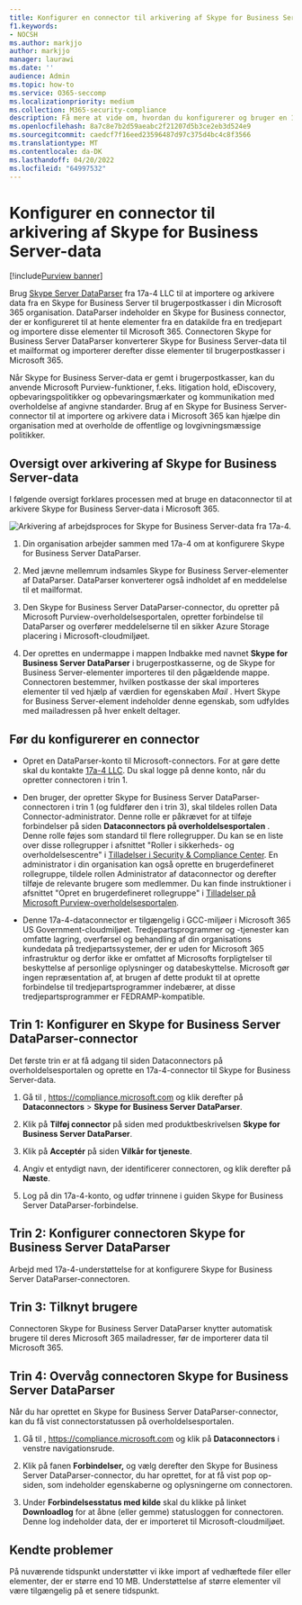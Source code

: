 ```yaml
---
title: Konfigurer en connector til arkivering af Skype for Business Server-data i Microsoft 365
f1.keywords:
- NOCSH
ms.author: markjjo
author: markjjo
manager: laurawi
ms.date: ''
audience: Admin
ms.topic: how-to
ms.service: O365-seccomp
ms.localizationpriority: medium
ms.collection: M365-security-compliance
description: Få mere at vide om, hvordan du konfigurerer og bruger en 17a-4-Skype for Business Server DataParser-connector til at importere og arkivere Skype for Business Server-data i Microsoft 365.
ms.openlocfilehash: 8a7c8e7b2d59aeabc2f21207d5b3ce2eb3d524e9
ms.sourcegitcommit: caedcf7f16eed23596487d97c375d4bc4c8f3566
ms.translationtype: MT
ms.contentlocale: da-DK
ms.lasthandoff: 04/20/2022
ms.locfileid: "64997532"
---
```

# <a name="set-up-a-connector-to-archive-skype-for-business-server-data"></a>Konfigurer en connector til arkivering af Skype for Business Server-data

[!include[Purview banner](../includes/purview-rebrand-banner.md)]

Brug [Skype Server DataParser](https://www.17a-4.com/skype-server-dataparser/) fra 17a-4 LLC til at importere og arkivere data fra en Skype for Business Server til brugerpostkasser i din Microsoft 365 organisation. DataParser indeholder en Skype for Business connector, der er konfigureret til at hente elementer fra en datakilde fra en tredjepart og importere disse elementer til Microsoft 365. Connectoren Skype for Business Server DataParser konverterer Skype for Business Server-data til et mailformat og importerer derefter disse elementer til brugerpostkasser i Microsoft 365.

Når Skype for Business Server-data er gemt i brugerpostkasser, kan du anvende Microsoft Purview-funktioner, f.eks. litigation hold, eDiscovery, opbevaringspolitikker og opbevaringsmærkater og kommunikation med overholdelse af angivne standarder. Brug af en Skype for Business Server-connector til at importere og arkivere data i Microsoft 365 kan hjælpe din organisation med at overholde de offentlige og lovgivningsmæssige politikker.

## <a name="overview-of-archiving-skype-for-business-server-data"></a>Oversigt over arkivering af Skype for Business Server-data

I følgende oversigt forklares processen med at bruge en dataconnector til at arkivere Skype for Business Server-data i Microsoft 365.

![Arkivering af arbejdsproces for Skype for Business Server-data fra 17a-4.](../media/SkypeServerDataParserConnectorWorkflow.png)

1. Din organisation arbejder sammen med 17a-4 om at konfigurere Skype for Business Server DataParser.

2. Med jævne mellemrum indsamles Skype for Business Server-elementer af DataParser. DataParser konverterer også indholdet af en meddelelse til et mailformat.

3. Den Skype for Business Server DataParser-connector, du opretter på Microsoft Purview-overholdelsesportalen, opretter forbindelse til DataParser og overfører meddelelserne til en sikker Azure Storage placering i Microsoft-cloudmiljøet.

4. Der oprettes en undermappe i mappen Indbakke med navnet **Skype for Business Server DataParser** i brugerpostkasserne, og de Skype for Business Server-elementer importeres til den pågældende mappe. Connectoren bestemmer, hvilken postkasse der skal importeres elementer til ved hjælp af værdien for egenskaben *Mail* . Hvert Skype for Business Server-element indeholder denne egenskab, som udfyldes med mailadressen på hver enkelt deltager.

## <a name="before-you-set-up-a-connector"></a>Før du konfigurerer en connector

- Opret en DataParser-konto til Microsoft-connectors. For at gøre dette skal du kontakte [17a-4 LLC](https://www.17a-4.com/contact/). Du skal logge på denne konto, når du opretter connectoren i trin 1.

- Den bruger, der opretter Skype for Business Server DataParser-connectoren i trin 1 (og fuldfører den i trin 3), skal tildeles rollen Data Connector-administrator. Denne rolle er påkrævet for at tilføje forbindelser på siden **Dataconnectors på overholdelsesportalen** . Denne rolle føjes som standard til flere rollegrupper. Du kan se en liste over disse rollegrupper i afsnittet "Roller i sikkerheds- og overholdelsescentre" i [Tilladelser i Security & Compliance Center](../security/office-365-security/permissions-in-the-security-and-compliance-center.md#roles-in-the-security--compliance-center). En administrator i din organisation kan også oprette en brugerdefineret rollegruppe, tildele rollen Administrator af dataconnector og derefter tilføje de relevante brugere som medlemmer. Du kan finde instruktioner i afsnittet "Opret en brugerdefineret rollegruppe" i [Tilladelser på Microsoft Purview-overholdelsesportalen](microsoft-365-compliance-center-permissions.md#create-a-custom-role-group).

- Denne 17a-4-dataconnector er tilgængelig i GCC-miljøer i Microsoft 365 US Government-cloudmiljøet. Tredjepartsprogrammer og -tjenester kan omfatte lagring, overførsel og behandling af din organisations kundedata på tredjepartssystemer, der er uden for Microsoft 365 infrastruktur og derfor ikke er omfattet af Microsofts forpligtelser til beskyttelse af personlige oplysninger og databeskyttelse. Microsoft gør ingen repræsentation af, at brugen af dette produkt til at oprette forbindelse til tredjepartsprogrammer indebærer, at disse tredjepartsprogrammer er FEDRAMP-kompatible.

## <a name="step-1-set-up-a-skype-for-business-server-dataparser-connector"></a>Trin 1: Konfigurer en Skype for Business Server DataParser-connector

Det første trin er at få adgang til siden Dataconnectors på overholdelsesportalen og oprette en 17a-4-connector til Skype for Business Server-data.

1. Gå til , <https://compliance.microsoft.com> og klik derefter på **Dataconnectors** >  **Skype for Business Server DataParser**.

2. Klik på **Tilføj connector** på siden med produktbeskrivelsen **Skype for Business Server DataParser**.

3. Klik på **Acceptér** på siden **Vilkår for tjeneste**.

4. Angiv et entydigt navn, der identificerer connectoren, og klik derefter på **Næste**.

5. Log på din 17a-4-konto, og udfør trinnene i guiden Skype for Business Server DataParser-forbindelse.

## <a name="step-2-configure-the-skype-for-business-server-dataparser-connector"></a>Trin 2: Konfigurer connectoren Skype for Business Server DataParser

Arbejd med 17a-4-understøttelse for at konfigurere Skype for Business Server DataParser-connectoren.

## <a name="step-3-map-users"></a>Trin 3: Tilknyt brugere

Connectoren Skype for Business Server DataParser knytter automatisk brugere til deres Microsoft 365 mailadresser, før de importerer data til Microsoft 365.

## <a name="step-4-monitor-the-skype-for-business-server-dataparser-connector"></a>Trin 4: Overvåg connectoren Skype for Business Server DataParser

Når du har oprettet en Skype for Business Server DataParser-connector, kan du få vist connectorstatussen på overholdelsesportalen.

1. Gå til , <https://compliance.microsoft.com> og klik på **Dataconnectors** i venstre navigationsrude.

2. Klik på fanen **Forbindelser,** og vælg derefter den Skype for Business Server DataParser-connector, du har oprettet, for at få vist pop op-siden, som indeholder egenskaberne og oplysningerne om connectoren.

3. Under **Forbindelsesstatus med kilde** skal du klikke på linket **Downloadlog** for at åbne (eller gemme) statusloggen for connectoren. Denne log indeholder data, der er importeret til Microsoft-cloudmiljøet.

## <a name="known-issues"></a>Kendte problemer

På nuværende tidspunkt understøtter vi ikke import af vedhæftede filer eller elementer, der er større end 10 MB. Understøttelse af større elementer vil være tilgængelig på et senere tidspunkt.
